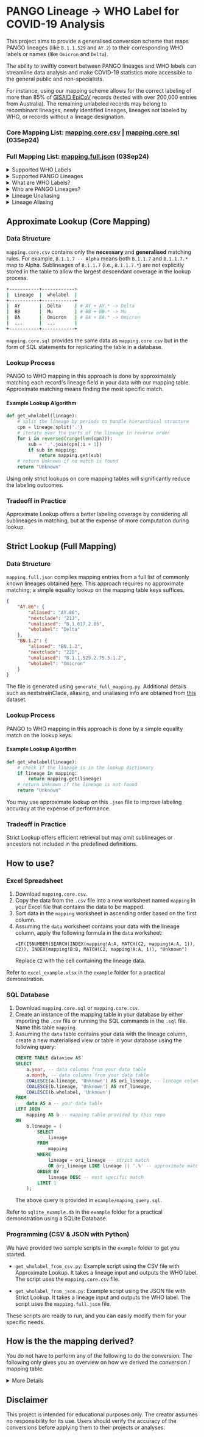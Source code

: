 # PANGO Lineage -> WHO Label for COVID-19 Analysis

This project aims to provide a generalised conversion scheme that maps PANGO lineages (like `B.1.1.529` and `AY.2`) to their corresponding WHO labels or names (like `Omicron` and `Delta`).

The ability to swiftly convert between PANGO lineages and WHO labels can streamline data analysis and make COVID-19 statistics more accessible to the general public and non-specialists.

For instance, using our mapping scheme allows for the correct labeling of more than 85% of [GISAID EpiCoV](https://gisaid.org/) records (tested with over 200,000 entries from Australia). The remaining unlabeled records may belong to recombinant lineages, newly identified lineages, lineages not labeled by WHO, or records without a lineage designation.

<h3>Core Mapping List: <a href="https://github.com/denniemok/pango-lineage-to-who-label/blob/main/mapping.core.csv">mapping.core.csv</a> | <a href="https://github.com/denniemok/pango-lineage-to-who-label/blob/main/mapping.core.sql">mapping.core.sql</a> (03Sep24)</h3>

<h3>Full Mapping List: <a href="https://github.com/denniemok/pango-lineage-to-who-label/blob/main/mapping.full.json">mapping.full.json</a> (03Sep24)</h3>

<details>
  <summary>Supported WHO Labels</summary>
  <br>
  Alpha, Beta, Gamma, Delta, Epsilon, Zeta, Eta, Theta, Iota, Kappa, Lambda, Mu, Omicron
  <br><br>
</details>

<details>
  <summary>Supported PANGO Lineages</summary>
  <br>
  All key lineages on <a href="https://github.com/cov-lineages/pango-designation">Cov-Lineages dataset</a> and <a href="https://github.com/corneliusroemer/pango-sequences">PANGO consensus sequences dataset</a>.<br><br>
</details>

<details>
  <summary>What are WHO Labels?</summary>
  <br>
  WHO label is a standardized nomenclature used by the World Health Organization (WHO) to classify and refer to different COVID-19 variants. By utilising Greek alphabets (e.g., Alpha, Beta), it simplifies communication and help the general public, media, and health officials easily understand and refer to these variants.
  <br><br>
</details>

<details>
  <summary>Who are PANGO Lineages?</summary>
  <br>
  PANGO (Phylogenetic Assignment of Named Global Outbreak) lineages are a system for naming and tracking the COVID-19 lineages. These lineages can have shorter alias names to simplify the representation of lineage names that can become quite lengthy as new sublineages are identified.
  <br><br>
</details>

<details>
  <summary>Lineage Unaliasing</summary>
  <br>
  Unaliasing a PANGO lineage involves mapping an alias back to its original, longer lineage name.
  <br><br>
  For example: An alias like "BA.1" might represent a more complex and longer lineage name such as "B.1.1.529.1". Unaliasing "BA.1" would result in the full designation "B.1.1.529.1".
  <br><br>
</details>

<details>
  <summary>Lineage Aliasing</summary>
  <br>
  Aliasing is the process of finding aliases of a PANGO lineage. This involves identifying the shorter, simplified alias that corresponds to a more complex lineage name in the PANGO system.
  <br><br>
  For example, mapping "B.1.1.529.1" to its shorter alias "BA.1" would be considered alias mapping.
  <br><br>
</details>

## Approximate Lookup (Core Mapping)

### Data Structure

`mapping.core.csv` contains only the **necessary** and **generalised** matching rules. For example, `B.1.1.7 -- Alpha` means both `B.1.1.7` and `B.1.1.7.*` map to Alpha. Sublineages of `B.1.1.7` (i.e., `B.1.1.7.*`) are not explicitly stored in the table to allow the largest descendant coverage in the lookup process.

```sh
+-----------+------------+
|  Lineage  |  wholabel  |
+-----------+------------+
|  AY       |  Delta     | # AY + AY.* -> Delta
|  BB       |  Mu        | # BB + BB.* -> Mu
|  BA       |  Omicron   | # BA + BA.* -> Omicron
|  ...      |  ...       |
+-----------+------------+
```

`mapping.core.sql` provides the same data as `mapping.core.csv` but in the form of SQL statements for replicating the table in a database.

### Lookup Process

PANGO to WHO mapping in this approach is done by approximately matching each record's lineage field in your data with our mapping table. Approximate matching means finding the most specific match.

#### Example Lookup Algorithm
```py
def get_wholabel(lineage):
    # split the lineage by periods to handle hierarchical structure
    cpn = lineage.split('.')
    # iterate over the parts of the lineage in reverse order
    for i in reversed(range(len(cpn))):
        sub = '.'.join(cpn[:i + 1])
        if sub in mapping:
            return mapping.get(sub)
    # return Unknown if no match is found
    return "Unknown"
```

Using only strict lookups on core mapping tables will significantly reduce the labeling outcomes.

### Tradeoff in Practice

Approximate Lookup offers a better labeling coverage by considering all sublineages in matching, but at the expense of more computation during lookup.

## Strict Lookup (Full Mapping)

### Data Structure

`mapping.full.json` compiles mapping entries from a full list of commonly known lineages obtained [here](https://github.com/cov-lineages/lineages-website/blob/master/_data/lineage_data.full.json). This approach requires no approximate matching; a simple equality lookup on the mapping table keys suffices.

```json
{
    "AY.86": {
        "aliased": "AY.86",
        "nextclade": "21J",
        "unaliased": "B.1.617.2.86",
        "wholabel": "Delta"
    },
    "BN.1.2": {
        "aliased": "BN.1.2",
        "nextclade": "22D",
        "unaliased": "B.1.1.529.2.75.5.1.2",
        "wholabel": "Omicron"
    }
}
```

The file is generated using `generate_full_mapping.py`. Additional details such as nextstrainClade, aliasing, and unaliasing info are obtained from [this](https://github.com/corneliusroemer/pango-sequences/blob/main/data/pango-consensus-sequences_summary.json) dataset.

### Lookup Process

PANGO to WHO mapping in this approach is done by a simple equality match on the lookup keys.

#### Example Lookup Algorithm
```py
def get_wholabel(lineage):
    # check if the lineage is in the lookup dictionary
    if lineage in mapping:
        return mapping.get(lineage)
    # return Unknown if the lineage is not found
    return "Unknown"
```

You may use approximate lookup on this `.json` file to improve labeling accuracy at the expense of performance.

### Tradeoff in Practice

Strict Lookup offers efficient retrieval but may omit sublineages or ancestors not included in the predefined definitions.

## How to use?

### Excel Spreadsheet

1. Download `mapping.core.csv`.
2. Copy the data from the `.csv` file into a new worksheet named `mapping` in your Excel file that contains the data to be mapped.
3. Sort data in the `mapping` worksheet in ascending order based on the first column.
4. Assuming the `data` worksheet contains your data with the lineage column, apply the following formula in the `data` worksheet:
    ```
    =IF(ISNUMBER(SEARCH(INDEX(mapping!A:A, MATCH(C2, mapping!A:A, 1)), C2)), INDEX(mapping!B:B, MATCH(C2, mapping!A:A, 1)), "Unknown")
    ```
    Replace `C2` with the cell containing the lineage data.

Refer to `excel_example.xlsx` in the `example` folder for a practical demonstration.
  
### SQL Database

1. Download `mapping.core.sql` or `mapping.core.csv`.
2. Create an instance of the mapping table in your database by either importing the `.csv` file or running the SQL commands in the `.sql` file. Name this table `mapping`.
3. Assuming the `data` table contains your data with the lineage column, create a new materialised view or table in your database using the following query:
    ```sql
    CREATE TABLE dataview AS
    SELECT 
        a.year, -- data columns from your data table
        a.month, -- data columns from your data table
        COALESCE(a.lineage, 'Unknown') AS ori_lineage, -- lineage colun from your data table
        COALESCE(b.lineage, 'Unknown') AS ref_lineage,
        COALESCE(b.wholabel, 'Unknown')
    FROM 
        data AS a -- your data table
    LEFT JOIN 
        mapping AS b -- mapping table provided by this repo
    ON 
        b.lineage = (
            SELECT 
                lineage
            FROM 
                mapping
            WHERE 
                lineage = ori_lineage -- strict match
                OR ori_lineage LIKE lineage || '.%' -- approximate match
            ORDER BY 
                lineage DESC -- most specific match
            LIMIT 1
        );
    ```
    The above query is provided in `example/maping_query.sql`.

Refer to `sqlite_example.db` in the `example` folder for a practical demonstration using a SQLite Database.

### Programming (CSV & JSON with Python)

We have provided two sample scripts in the `example` folder to get you started.

- `get_wholabel_from_csv.py`: Example script using the CSV file with Approximate Lookup. It takes a lineage input and outputs the WHO label. The script uses the `mapping.core.csv` file.

- `get_wholabel_from_json.py`: Example script using the JSON file with Strict Lookup. It takes a lineage input and outputs the WHO label. The script uses the `mapping.full.json` file.

These scripts are ready to run, and you can easily modify them for your specific needs.

## How is the the mapping derived?

You do not have to perform any of the following to do the conversion. The following only gives you an overview on how we derived the conversion / mapping table.

<details>
  <summary>More Details</summary>

1. **Base List Creation**:
   - **Source**: Utilise definitions from [CoVariants](https://covariants.org/) and [Wikipedia](https://en.wikipedia.org/wiki/Variants_of_SARS-CoV-2).
   - **Purpose**: Establish initial mappings of PANGO lineages to WHO labels based on consensus data.

2. **Base List Refinement**:
   - **Sources for Expansion**:
     - [GISAID]([https://gisaid.org/](https://gisaid.org/hcov19-variants/))
     - [GISAIDR](https://github.com/Wytamma/GISAIDR/blob/master/R/core.R)
     - [WHO News](https://www.who.int/news/item/27-10-2022-tag-ve-statement-on-omicron-sublineages-bq.1-and-xbb)
   - **Example Expansion**:
     - Alpha: `B.1.1.7 = Q`
     - Delta: `B.1.617.2 = AY`
     - Omicron: `B.1.1.529 = BA`
   - **Purpose**: Add direct aliases to the base list and merge sublineages into their common ancestors for better coverage, such as combining all `BA` and `XBB` sublineages into their respective categories.

3. **Reference Table Creation**:
   - **Source**: Extract data from [PANGO Consensus Sequences Summary](https://github.com/corneliusroemer/pango-sequences/blob/main/data/pango-consensus-sequences_summary.json) and [PANGO Designation Alias Key](https://github.com/cov-lineages/pango-designation/blob/master/pango_designation/alias_key.json) available on GitHub.
   - **Purpose**: Form the reference table `metadata` for aliasing and unaliasing PANGO lineages.

4. **Lineage Unaliasing**:
   - **SQL Query**:
     ```sql
     SELECT * FROM (
     SELECT a.lineage,
            a.wholabel,
            GROUP_CONCAT(DISTINCT b.unaliased) AS c
     FROM   mapping AS a
            LEFT JOIN metadata AS b
                   ON a.lineage = b.lineage
                    OR b.lineage LIKE a.lineage || '.%'
     GROUP BY a.lineage, a.wholabel
     ORDER BY a.wholabel ASC
     ) WHERE  c IS NOT NULL AND lineage != c;
     ```
   - **Purpose**: Identify the root lineage of a given lineage from the base list through unaliasing. Determine the most specific common ancestors of similar sublineages to formulate matching rules with broadder coverage. For example, if `CH.1.1` maps to `B.1.1.529.2.75.3.4.1.1.1.1`, and `B.1.1.529.*` is Omicron, then `CH.*` should be classified as Omicron.

5. **Lineage Aliasing**:
   - **SQL Query**:
     ```sql
     SELECT GROUP_CONCAT(DISTINCT a.lineage),
            GROUP_CONCAT(DISTINCT a.wholabel),
            SUBSTR(b.lineage, 1, INSTR(b.lineage, '.') - 1) AS plin,
            GROUP_CONCAT(b.lineage),
            GROUP_CONCAT(DISTINCT b.unaliased)
     FROM   mapping AS a
            LEFT JOIN metadata AS b
                   ON unaliased = a.lineage
                    OR unaliased LIKE a.lineage || '.%'
     GROUP BY plin
     ORDER BY a.wholabel, plin ASC;
     ```
   - **Purpose**: Identify all possible aliases for a given lineage, with a particular focus on Omicron due to its numerous sublineages and descendants.

6. **Cross-Checking**:
   - **SQL Query**:
     ```sql
     WITH lineage_cte AS (
         SELECT SUBSTR(lineage, 1, INSTR(lineage, '.') - 1) AS plin,
                nextclade
         FROM metadata
         WHERE nextclade LIKE '23_' AND plin != ''
         GROUP BY plin, nextclade
     )
     SELECT plin,
            nextclade,
            b.lineage
     FROM lineage_cte AS a
     LEFT JOIN mapping AS b
         ON b.lineage = a.plin
     WHERE b.lineage IS NULL;
     ```
   - **Purpose**: Identify lineages that may be missing from the list but should be labeled according to the Nextstrain Clade consensus (e.g., `23I` mapping to `Omicron`) using data from [CoVariants](https://covariants.org/). Pay special attention to Omicron, given its frequent emergence of new recombinant lineages.

Manual inspection is involved at each step to ensure accurate generalisation and concise addition of new matching rules.

The file `mapping.core.csv` represents the final output of the process described above. The `generate_full_mapping.py` script is then executed to produce `mapping.full.json`, which includes more detailed information for direct lookup.

</details>

## Disclaimer

This project is intended for educational purposes only. The creator assumes no responsibility for its use. Users should verify the accuracy of the conversions before applying them to their projects or analyses.
